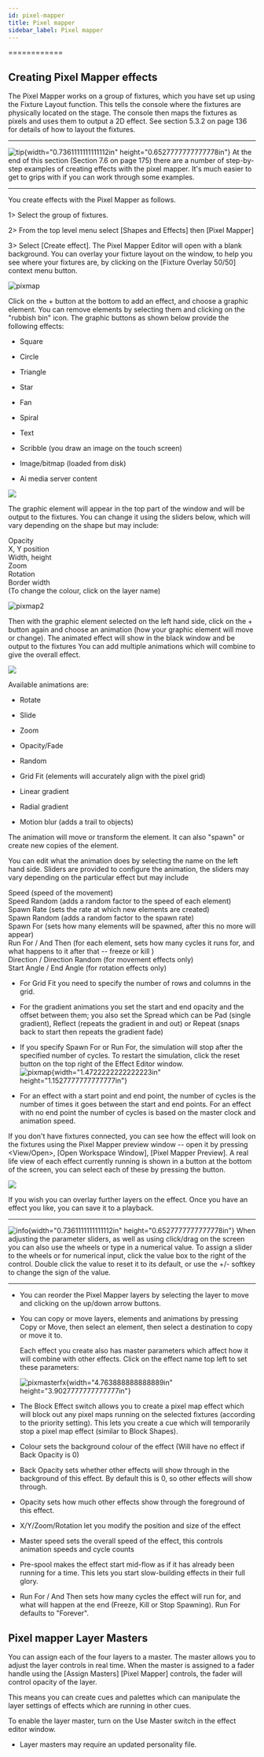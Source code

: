 ```yaml
---
id: pixel-mapper 
title: Pixel mapper
sidebar_label: Pixel mapper
---
```

============

Creating Pixel Mapper effects
-----------------------------

The Pixel Mapper works on a group of fixtures, which you have set up
using the Fixture Layout function. This tells the console where the
fixtures are physically located on the stage. The console then maps the
fixtures as pixels and uses them to output a 2D effect. See section
5.3.2 on page 136 for details of how to layout the fixtures.

  -------------------------------------------------------------------------------------------- --------------------------------------------------------------------------------------------------------------------------------------------------------------------------------------------------------------------------
  ![tip](/docs/images/image7.png){width="0.7361111111111112in" height="0.6527777777777778in"}   At the end of this section (Section 7.6 on page 175) there are a number of step-by-step examples of creating effects with the pixel mapper. It's much easier to get to grips with if you can work through some examples.
  -------------------------------------------------------------------------------------------- --------------------------------------------------------------------------------------------------------------------------------------------------------------------------------------------------------------------------

You create effects with the Pixel Mapper as follows.

1\> Select the group of fixtures.

2\> From the top level menu select \[Shapes and Effects\] then \[Pixel
Mapper\]

3\> Select \[Create effect\]. The Pixel Mapper Editor will open with a
blank background. You can overlay your fixture layout on the window, to
help you see where your fixtures are, by clicking on the \[Fixture
Overlay 50/50\] context menu button.

![pixmap](/docs/images/image195.png)

Click on the + button at the bottom to add an effect, and choose a
graphic element. You can remove elements by selecting them and clicking
on the "rubbish bin" icon. The graphic buttons as shown below provide
the following effects:

-   Square

-   Circle

-   Triangle

-   Star

-   Fan

-   Spiral

-   Text

-   Scribble (you draw an image on the touch screen)

-   Image/bitmap (loaded from disk)

-   Ai media server content

![](/docs/images/image196.png)

The graphic element will appear in the top part of the window and will
be output to the fixtures. You can change it using the sliders below,
which will vary depending on the shape but may include:

Opacity\
X, Y position\
Width, height\
Zoom\
Rotation\
Border width\
(To change the colour, click on the layer name)

![pixmap2](/docs/images/image197.png)

Then with the graphic element selected on the left hand side, click on
the + button again and choose an animation (how your graphic element
will move or change). The animated effect will show in the black window
and be output to the fixtures You can add multiple animations which will
combine to give the overall effect.

![](/docs/images/image198.png)

Available animations are:

-   Rotate

-   Slide

-   Zoom

-   Opacity/Fade

-   Random

-   Grid Fit (elements will accurately align with the pixel grid)

-   Linear gradient

-   Radial gradient

-   Motion blur (adds a trail to objects)

The animation will move or transform the element. It can also "spawn" or
create new copies of the element.

You can edit what the animation does by selecting the name on the left
hand side. Sliders are provided to configure the animation, the sliders
may vary depending on the particular effect but may include

Speed (speed of the movement)\
Speed Random (adds a random factor to the speed of each element)\
Spawn Rate (sets the rate at which new elements are created)\
Spawn Random (adds a random factor to the spawn rate)\
Spawn For (sets how many elements will be spawned, after this no more
will appear)\
Run For / And Then (for each element, sets how many cycles it runs for,
and what happens to it after that -- freeze or kill )\
Direction / Direction Random (for movement effects only)\
Start Angle / End Angle (for rotation effects only)

-   For Grid Fit you need to specify the number of rows and columns in
    the grid.

-   For the gradient animations you set the start and end opacity and
    the offset between them; you also set the Spread which can be Pad
    (single gradient), Reflect (repeats the gradient in and out) or
    Repeat (snaps back to start then repeats the gradient fade)

-   If you specify Spawn For or Run For, the simulation will stop after
    the specified number of cycles. To restart the simulation, click the
    reset button on the top right of the Effect Editor window.\
    ![pixmap](/docs/images/image195.png){width="1.4722222222222223in"
    height="1.1527777777777777in"}

-   For an effect with a start point and end point, the number of cycles
    is the number of times it goes between the start and end points. For
    an effect with no end point the number of cycles is based on the
    master clock and animation speed.

If you don't have fixtures connected, you can see how the effect will
look on the fixtures using the Pixel Mapper preview window -- open it by
pressing \<View/Open\>, \[Open Workspace Window\], \[Pixel Mapper
Preview\]. A real life view of each effect currently running is shown in
a button at the bottom of the screen, you can select each of these by
pressing the button.

![](/docs/images/image199.png)

If you wish you can overlay further layers on the effect. Once you have
an effect you like, you can save it to a playback.

  --------------------------------------------------------------------------------------------- ----------------------------------------------------------------------------------------------------------------------------------------------------------------------------------------------------------------------------------------------------------------------------------------------------------------------------------------------------------------
  ![info](/docs/images/image6.png){width="0.7361111111111112in" height="0.6527777777777778in"}   When adjusting the parameter sliders, as well as using click/drag on the screen you can also use the wheels or type in a numerical value. To assign a slider to the wheels or for numerical input, click the value box to the right of the control. Double click the value to reset it to its default, or use the +/- softkey to change the sign of the value.
  --------------------------------------------------------------------------------------------- ----------------------------------------------------------------------------------------------------------------------------------------------------------------------------------------------------------------------------------------------------------------------------------------------------------------------------------------------------------------

-   You can reorder the Pixel Mapper layers by selecting the layer to
    move and clicking on the up/down arrow buttons.

-   You can copy or move layers, elements and animations by pressing
    Copy or Move, then select an element, then select a destination to
    copy or move it to.

    Each effect you create also has master parameters which affect how
    it will combine with other effects. Click on the effect name top
    left to set these parameters:

    ![pixmasterfx](/docs/images/image200.png){width="4.763888888888889in"
    height="3.9027777777777777in"}

-   The Block Effect switch allows you to create a pixel map effect
    which will block out any pixel maps running on the selected fixtures
    (according to the priority setting). This lets you create a cue
    which will temporarily stop a pixel map effect (similar to Block
    Shapes).

-   Colour sets the background colour of the effect (Will have no effect
    if Back Opacity is 0)

-   Back Opacity sets whether other effects will show through in the
    background of this effect. By default this is 0, so other effects
    will show through.

-   Opacity sets how much other effects show through the foreground of
    this effect.

-   X/Y/Zoom/Rotation let you modify the position and size of the effect

-   Master speed sets the overall speed of the effect, this controls
    animation speeds and cycle counts

-   Pre-spool makes the effect start mid-flow as if it has already been
    running for a time. This lets you start slow-building effects in
    their full glory.

-   Run For / And Then sets how many cycles the effect will run for, and
    what will happen at the end (Freeze, Kill or Stop Spawning). Run For
    defaults to "Forever".

Pixel mapper Layer Masters
--------------------------

You can assign each of the four layers to a master. The master allows
you to adjust the layer controls in real time. When the master is
assigned to a fader handle using the \[Assign Masters\] \[Pixel Mapper\]
controls, the fader will control opacity of the layer.

This means you can create cues and palettes which can manipulate the
layer settings of effects which are running in other cues.

To enable the layer master, turn on the Use Master switch in the effect
editor window.

-   Layer masters may require an updated personality file.



